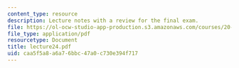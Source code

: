 ```yaml
---
content_type: resource
description: Lecture notes with a review for the final exam.
file: https://ol-ocw-studio-app-production.s3.amazonaws.com/courses/20-106j-systems-microbiology-fall-2006/caa5f5a8a6a76bbc47a0c730e394f717_lecture24.pdf
file_type: application/pdf
resourcetype: Document
title: lecture24.pdf
uid: caa5f5a8-a6a7-6bbc-47a0-c730e394f717
---
```

